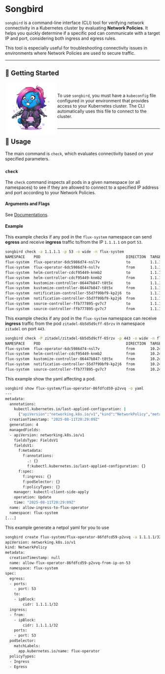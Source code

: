 # Songbird

`songbird` is a command-line interface (CLI) tool for verifying network connectivity in a Kubernetes cluster by evaluating **Network Policies**. It helps you quickly determine if a specific pod can communicate with a target IP and port, considering both ingress and egress rules.

This tool is especially useful for troubleshooting connectivity issues in environments where Network Policies are used to secure traffic.

---

## 🚀 Getting Started

<img align=left src="public/gopher-songbird.png" width="170vw" />

<br/><br/>
To use `songbird`, you must have a `kubeconfig` file configured in your environment that provides access to your Kubernetes cluster. The CLI automatically uses this file to connect to the cluster.
<br/><br/>

---

## 📖 Usage

The main command is `check`, which evaluates connectivity based on your specified parameters.

### `check`

The `check` command inspects all pods in a given namespace (or all namespaces) to see if they are allowed to connect to a specified IP address and port according to your Network Policies.

#### Arguments and Flags

See [Documentations](docs/songbird.md).

#### Example

This example checks if any pod in the `flux-system` namespace can send **egress** and receive **ingress** traffic to/from the IP `1.1.1.1` on port `53`.

```bash
songbird check -a 1.1.1.1 -p 53 -o wide -n flux-system                                                                                nix-shell
NAMESPACE    POD                                       DIRECTION  TARGET   PORT  NETWORK_POLICIES                                                                                STATUS
flux-system  flux-operator-6dc5986d74-nsl7v            to         1.1.1.1  53    flux-system/allow-egress, flux-system/allow-scraping, dmp/deny-all                              ALLOWED ✅
flux-system  flux-operator-6dc5986d74-nsl7v            from       1.1.1.1  53    flux-system/allow-egress, flux-system/allow-scraping, dmp/deny-all                              DENIED ❌
flux-system  helm-controller-cdcf95449-knmb2           to         1.1.1.1  53    flux-system/allow-egress, flux-system/allow-scraping, dmp/deny-all                              ALLOWED ✅
flux-system  helm-controller-cdcf95449-knmb2           from       1.1.1.1  53    flux-system/allow-egress, flux-system/allow-scraping, dmp/deny-all                              DENIED ❌
flux-system  kustomize-controller-86447b847-t8t5x      to         1.1.1.1  53    flux-system/allow-egress, flux-system/allow-scraping, dmp/deny-all                              ALLOWED ✅
flux-system  kustomize-controller-86447b847-t8t5x      from       1.1.1.1  53    flux-system/allow-egress, flux-system/allow-scraping, dmp/deny-all                              DENIED ❌
flux-system  notification-controller-55d7f99bf9-kp2j6  to         1.1.1.1  53    flux-system/allow-egress, flux-system/allow-scraping, flux-system/allow-webhooks, dmp/deny-all  ALLOWED ✅
flux-system  notification-controller-55d7f99bf9-kp2j6  from       1.1.1.1  53    flux-system/allow-egress, flux-system/allow-scraping, flux-system/allow-webhooks, dmp/deny-all  DENIED ❌
flux-system  source-controller-ffb777895-gv7c7         to         1.1.1.1  53    flux-system/allow-egress, flux-system/allow-scraping, dmp/deny-all                              ALLOWED ✅
flux-system  source-controller-ffb777895-gv7c7         from       1.1.1.1  53    flux-system/allow-egress, flux-system/allow-scraping, dmp/deny-all                              DENIED ❌
```

This example checks if any pod in the `flux-system` namespace can receive **ingress** traffic from the pod `zitadel-6b5d5d9cff-65rzv` in namespace `zitadel` on port `443`.

```bash
songbird check -P zitadel/zitadel-6b5d5d9cff-65rzv -p 443 -o wide -n flux-system -d ingress
NAMESPACE    POD                                       DIRECTION  TARGET      PORT  NETWORK_POLICIES                                                                                STATUS
flux-system  flux-operator-6dc5986d74-nsl7v            from       10.244.3.5  443   flux-system/allow-egress, flux-system/allow-scraping, dmp/deny-all                              DENIED ❌
flux-system  helm-controller-cdcf95449-knmb2           from       10.244.3.5  443   flux-system/allow-egress, flux-system/allow-scraping, dmp/deny-all                              DENIED ❌
flux-system  kustomize-controller-86447b847-t8t5x      from       10.244.3.5  443   flux-system/allow-egress, flux-system/allow-scraping, dmp/deny-all                              DENIED ❌
flux-system  notification-controller-55d7f99bf9-kp2j6  from       10.244.3.5  443   flux-system/allow-egress, flux-system/allow-scraping, flux-system/allow-webhooks, dmp/deny-all  ALLOWED ✅
flux-system  source-controller-ffb777895-gv7c7         from       10.244.3.5  443   flux-system/allow-egress, flux-system/allow-scraping, dmp/deny-all                              DENIED ❌
```

This example show the yaml affecting a pod.

```bash
songbird show flux-system/flux-operator-86fdfcd59-p2vvq -o yaml                                                                                                  nix-shell
---
metadata:
  annotations:
    kubectl.kubernetes.io/last-applied-configuration: |
      {"apiVersion":"networking.k8s.io/v1","kind":"NetworkPolicy","metadata":{"annotations":{},"name":"allow-ingress-to-flux-operator","namespace":"flux-system"},"spec":{"ingress":[{"from":[{"namespaceSelector":{"matchLabels":{"kubernetes.io/metadata.name":"ark"}},"podSelector":{"matchLabels":{"app.kubernetes.io/name":"island"}}}],"ports":[{"port":40,"protocol":"TCP"}]}],"podSelector":{"matchLabels":{"app.kubernetes.io/name":"flux-operator"}},"policyTypes":["Ingress"]}}
  creationTimestamp: "2025-08-11T20:29:09Z"
  generation: 4
  managedFields:
  - apiVersion: networking.k8s.io/v1
    fieldsType: FieldsV1
    fieldsV1:
      f:metadata:
        f:annotations:
          .: {}
          f:kubectl.kubernetes.io/last-applied-configuration: {}
      f:spec:
        f:ingress: {}
        f:podSelector: {}
        f:policyTypes: {}
    manager: kubectl-client-side-apply
    operation: Update
    time: "2025-08-11T20:29:09Z"
  name: allow-ingress-to-flux-operator
  namespace: flux-system
[...]
```

This example generate a netpol yaml for you to use

```bash
songbird create flux-system/flux-operator-86fdfcd59-p2vvq -a 1.1.1.1/32 -p 53
apiVersion: networking.k8s.io/v1
kind: NetworkPolicy
metadata:
  creationTimestamp: null
  name: allow-flux-operator-86fdfcd59-p2vvq-from-ip-on-53
  namespace: flux-system
spec:
  egress:
  - ports:
    - port: 53
    to:
    - ipBlock:
        cidr: 1.1.1.1/32
  ingress:
  - from:
    - ipBlock:
        cidr: 1.1.1.1/32
    ports:
    - port: 53
  podSelector:
    matchLabels:
      app.kubernetes.io/name: flux-operator
  policyTypes:
  - Ingress
  - Egress
```
